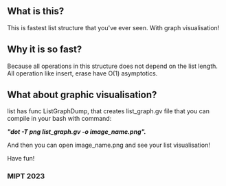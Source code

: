 <h2> What is this? </h2>
<p>This is fastest list structure that you've ever seen. With graph visualisation!</p>
<h2> Why it is so fast? </h2>
<p>Because all operations in this structure does not depend on the list length. All operation like insert, erase have O(1) asymptotics.</p>
<h2> What about graphic visualisation? </h2>
<p>list has func ListGraphDump, that creates list_graph.gv file that you can compile in your bash with command:</p>

<p><b><i>"dot -T png list_graph.gv -o image_name.png".</i></b></p>

<p>And then you can open image_name.png and see your list visualisation!</p>
<p>Have fun!</p>
<h3> MIPT 2023 </h3>
